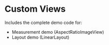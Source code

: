 # Custom Views

Includes the complete demo code for:

* Measurement demo (AspectRatioImageView)
* Layout demo (LinearLayout)

